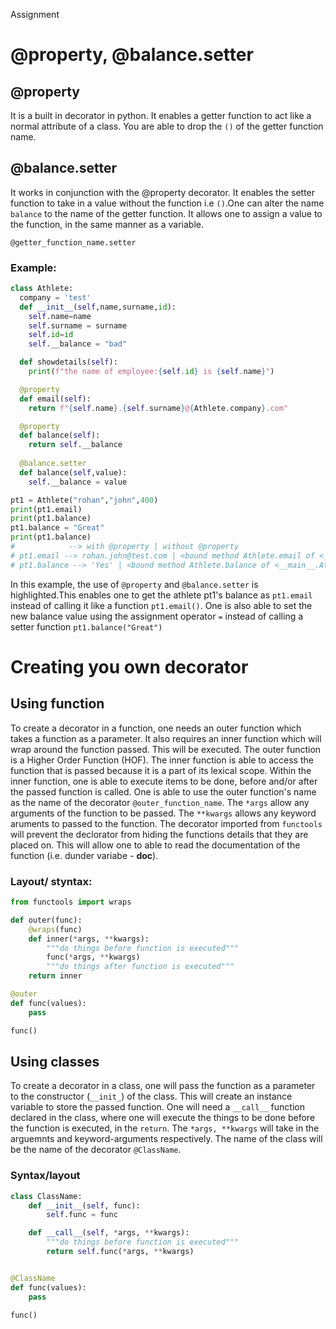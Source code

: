 Assignment
# @property,  @balance.setter
## @property

It is a built in decorator in python. It enables a getter function to act like a normal attribute of a class. You are able to drop the `()` of the getter function name.

## @balance.setter

It works in conjunction with the @property decorator. It enables the setter function to take in a value without the function i.e `()`.One can alter the name `balance` to the name of the getter function. It allows one to assign a value to the function, in the same manner as a variable.

`@getter_function_name.setter`

### Example:
```python
class Athlete:
  company = 'test'
  def __init__(self,name,surname,id):
    self.name=name
    self.surname = surname
    self.id=id
    self.__balance = "bad"

  def showdetails(self):
    print(f"the name of employee:{self.id} is {self.name}")

  @property
  def email(self):
    return f"{self.name}.{self.surname}@{Athlete.company}.com"

  @property
  def balance(self):
    return self.__balance
    
  @balance.setter
  def balance(self,value):
    self.__balance = value

pt1 = Athlete("rohan","john",400)
print(pt1.email)
print(pt1.balance)
pt1.balance = "Great"
print(pt1.balance)
#            --> with @property | without @property
# pt1.email --> rohan.john@test.com | <bound method Athlete.email of <__main__.Athlete object at (memory location)>
# pt1.balance --> 'Yes' | <bound method Athlete.balance of <__main__.Athlete object at (memory location)>
```

In this example, the use of `@property` and `@balance.setter` is highlighted.This enables
one to get the athlete pt1's balance as `pt1.email` instead of calling it like a function `pt1.email()`. One is also able to set the new balance value using the assignment operator `=` instead of calling a setter function `pt1.balance("Great")`
 
# Creating you own decorator 

## Using function

To create a decorator in a function, one needs an outer function which takes a function as a parameter. It also requires an inner function which will wrap around the function passed. This will be executed. The outer function is a Higher Order Function (HOF). The inner function is able to access the function that is passed because it is a part of its lexical scope. Within the inner function, one is able to execute items to be done, before and/or after the passed function is called. One is able to use the outer function's name as the name of the decorator `@outer_function_name`. The `*args` allow any arguments of the function to be passed. The `**kwargs` allows any keyword aruments to passed to the function. The decorator imported from `functools` will prevent the declorator from hiding the functions details that they are placed on. This will allow one to able to read the documentation of the function (i.e. dunder variabe - __doc__).  

### Layout/ styntax:

```python
from functools import wraps

def outer(func):
    @wraps(func)
    def inner(*args, **kwargs):
        """do things before function is executed"""
        func(*args, **kwargs)
        """do things after function is executed"""
    return inner

@outer
def func(values):
    pass

func()
```


## Using classes

To create a decorator in a class, one will pass the function as a parameter to the constructor (`__init_`) of the class. This will create an instance variable to store the passed function. One will need a `__call__` function declared in the class, where one will execute the things to be done before the function is executed, in the `return`. The `*args, **kwargs` will take in the arguemnts and keyword-arguments respectively. The name of the class will be the name of the decorator `@ClassName`.

### Syntax/layout
```python
class ClassName:
    def __init__(self, func):
        self.func = func

    def __call__(self, *args, **kwargs):
        """do things before function is executed"""
        return self.func(*args, **kwargs)


@ClassName
def func(values):
    pass

func()
```